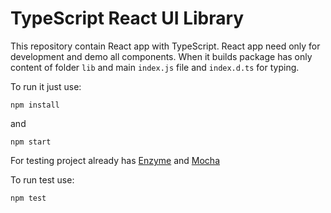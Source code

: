 # TypeScript React UI Library

This repository contain React app with TypeScript. React app need only for development and demo all components.
When it builds package has only content of folder `lib` and main `index.js` file and `index.d.ts` for typing.

To run it just use:

```shell
npm install
```

and 

```shell
npm start
```

For testing project already has [Enzyme](http://airbnb.io/enzyme/) and [Mocha](https://mochajs.org/)

To run test use:

```shell
npm test
```



